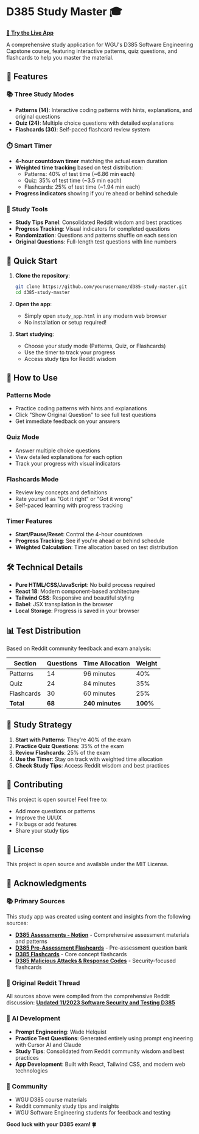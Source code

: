 # D385 Study Master 🎓

**[🚀 Try the Live App](https://zwhiteshadow.github.io/d385-study-master/study_app.html)**

A comprehensive study application for WGU's D385 Software Engineering Capstone course, featuring interactive patterns, quiz questions, and flashcards to help you master the material.

## 🌟 Features

### 📚 Three Study Modes
- **Patterns (14)**: Interactive coding patterns with hints, explanations, and original questions
- **Quiz (24)**: Multiple choice questions with detailed explanations
- **Flashcards (30)**: Self-paced flashcard review system

### ⏱️ Smart Timer
- **4-hour countdown timer** matching the actual exam duration
- **Weighted time tracking** based on test distribution:
  - Patterns: 40% of test time (~6.86 min each)
  - Quiz: 35% of test time (~3.5 min each)
  - Flashcards: 25% of test time (~1.94 min each)
- **Progress indicators** showing if you're ahead or behind schedule

### 🎯 Study Tools
- **Study Tips Panel**: Consolidated Reddit wisdom and best practices
- **Progress Tracking**: Visual indicators for completed questions
- **Randomization**: Questions and patterns shuffle on each session
- **Original Questions**: Full-length test questions with line numbers

## 🚀 Quick Start

1. **Clone the repository**:
   ```bash
   git clone https://github.com/yourusername/d385-study-master.git
   cd d385-study-master
   ```

2. **Open the app**:
   - Simply open `study_app.html` in any modern web browser
   - No installation or setup required!

3. **Start studying**:
   - Choose your study mode (Patterns, Quiz, or Flashcards)
   - Use the timer to track your progress
   - Access study tips for Reddit wisdom

## 📖 How to Use

### Patterns Mode
- Practice coding patterns with hints and explanations
- Click "Show Original Question" to see full test questions
- Get immediate feedback on your answers

### Quiz Mode
- Answer multiple choice questions
- View detailed explanations for each option
- Track your progress with visual indicators

### Flashcards Mode
- Review key concepts and definitions
- Rate yourself as "Got it right" or "Got it wrong"
- Self-paced learning with progress tracking

### Timer Features
- **Start/Pause/Reset**: Control the 4-hour countdown
- **Progress Tracking**: See if you're ahead or behind schedule
- **Weighted Calculation**: Time allocation based on test distribution

## 🛠️ Technical Details

- **Pure HTML/CSS/JavaScript**: No build process required
- **React 18**: Modern component-based architecture
- **Tailwind CSS**: Responsive and beautiful styling
- **Babel**: JSX transpilation in the browser
- **Local Storage**: Progress is saved in your browser

## 📊 Test Distribution

Based on Reddit community feedback and exam analysis:

| Section     | Questions | Time Allocation | Weight  |
|-------------|-----------|-----------------|---------|
| Patterns    |    14     |   96 minutes    |  40%    |
| Quiz        |    24     |   84 minutes    |  35%    |
| Flashcards  |    30     |   60 minutes    |  25%    |
| **Total**   |  **68**   | **240 minutes** | **100%**|

## 🎯 Study Strategy

1. **Start with Patterns**: They're 40% of the exam
2. **Practice Quiz Questions**: 35% of the exam
3. **Review Flashcards**: 25% of the exam
4. **Use the Timer**: Stay on track with weighted time allocation
5. **Check Study Tips**: Access Reddit wisdom and best practices

## 🤝 Contributing

This project is open source! Feel free to:
- Add more questions or patterns
- Improve the UI/UX
- Fix bugs or add features
- Share your study tips

## 📝 License

This project is open source and available under the MIT License.

## 🙏 Acknowledgments

### 📚 Primary Sources
This study app was created using content and insights from the following sources:

- **[D385 Assessments - Notion](https://glass-diadem-acc.notion.site/D385-Assessments-3261412dc25f4bce829d34341f33e8b3)** - Comprehensive assessment materials and patterns
- **[D385 Pre-Assessment Flashcards](https://quizlet.com/813493586/d385-pre-assessment-all-correct-flash-cards/)** - Pre-assessment question bank
- **[D385 Flashcards](https://quizlet.com/902866897/d385-flash-cards/)** - Core concept flashcards
- **[D385 Malicious Attacks & Response Codes](https://quizlet.com/932321419/wgu-d385-malicious-attacks-and-response-codes-flash-cards/)** - Security-focused flashcards

### 🎯 Original Reddit Thread
All sources above were compiled from the comprehensive Reddit discussion:
**[Updated 11/2023 Software Security and Testing D385](https://www.reddit.com/r/wgu_devs/comments/17quy61/updated_112023_software_security_and_testing_d385/)**

### 🤖 AI Development
- **Prompt Engineering**: Wade Helquist
- **Practice Test Questions**: Generated entirely using prompt engineering with Cursor AI and Claude
- **Study Tips**: Consolidated from Reddit community wisdom and best practices
- **App Development**: Built with React, Tailwind CSS, and modern web technologies

### 👥 Community
- WGU D385 course materials
- Reddit community study tips and insights
- WGU Software Engineering students for feedback and testing

**Good luck with your D385 exam! 🍀**